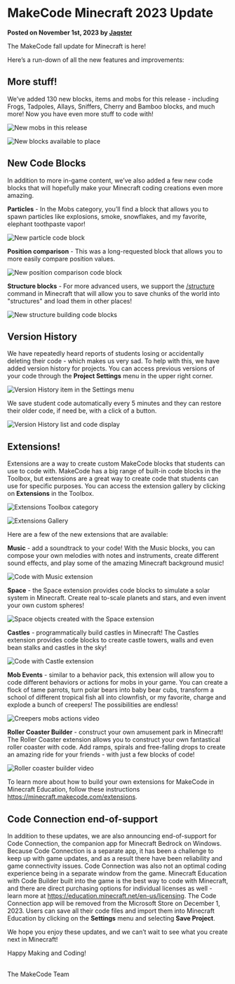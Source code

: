 # MakeCode Minecraft 2023 Update

**Posted on November 1st, 2023 by [Jaqster](https://github.com/jaqster)**

The MakeCode fall update for Minecraft is here!

Here’s a run-down of all the new features and improvements:

## More stuff!

We’ve added 130 new blocks, items and mobs for this release - including Frogs, Tadpoles, Allays, Sniffers, Cherry and Bamboo blocks, and much more! Now you have even more stuff to code with!

![New mobs in this release](/static/blog/minecraft/2023-release/new-mobs.png)

![New blocks available to place](/static/blog/minecraft/2023-release/new-blocks.png)

## New Code Blocks

In addition to more in-game content, we’ve also added a few new code blocks that will hopefully make your Minecraft coding creations even more amazing.

**Particles** - In the Mobs category, you’ll find a block that allows you to spawn particles like explosions, smoke, snowflakes, and my favorite, elephant toothpaste vapor!

![New particle code block](/static/blog/minecraft/2023-release/particle.png)

**Position comparison** - This was a long-requested block that allows you to more easily compare position values.

![New position comparison code block](/static/blog/minecraft/2023-release/position-comparison.png)

**Structure blocks** - For more advanced users, we support the [/structure]( https://learn.microsoft.com/en-us/minecraft/creator/commands/commands/structure) command in Minecraft that will allow you to save chunks of the world into "structures" and load them in other places!

![New structure building code blocks](/static/blog/minecraft/2023-release/structure.png)

## Version History

We have repeatedly heard reports of students losing or accidentally deleting their code - which makes us very sad. To help with this, we have added version history for projects. You can access previous versions of your code through the **Project Settings** menu in the upper right corner.

![Version History item in the Settings menu](/static/blog/minecraft/2023-release/settings-menu.png)

We save student code automatically every 5 minutes and they can restore their older code, if need be, with a click of a button.

![Version History list and code display](/static/blog/minecraft/2023-release/version-history.png)

## Extensions!

Extensions are a way to create custom MakeCode blocks that students can use to code with. MakeCode has a big range of built-in code blocks in the Toolbox, but extensions are a great way to create code that students can use for specific purposes. You can access the extension gallery by clicking on **Extensions** in the Toolbox.

![Extensions Toolbox category](/static/blog/minecraft/2023-release/toolbox.png)

![Extensions Gallery](/static/blog/minecraft/2023-release/extensions-gallery.png)

Here are a few of the new extensions that are available:

**Music** - add a soundtrack to your code! With the Music blocks, you can compose your own melodies with notes and instruments, create different sound effects, and play some of the amazing Minecraft background music!

![Code with Music extension](/static/blog/minecraft/2023-release/music-extension.png)

**Space** - the Space extension provides code blocks to simulate a solar system in Minecraft. Create real to-scale planets and stars, and even invent your own custom spheres!

![Space objects created with the Space extension](/static/blog/minecraft/2023-release/space.png)

**Castles** - programmatically build castles in Minecraft! The Castles extension provides code blocks to create castle towers, walls and even bean stalks and castles in the sky!

![Code with Castle extension](/static/blog/minecraft/2023-release/castle-extension.png)

**Mob Events** - similar to a behavior pack, this extension will allow you to code different behaviors or actions for mobs in your game. You can create a flock of tame parrots, turn polar bears into baby bear cubs, transform a school of different tropical fish all into clownfish, or my favorite, charge and explode a bunch of creepers! The possibilities are endless!

![Creepers mobs actions video](/static/blog/minecraft/2023-release/creepers.gif)

**Roller Coaster Builder** - construct your own amusement park in Minecraft! The Roller Coaster extension allows you to construct your own fantastical roller coaster with code. Add ramps, spirals and free-falling drops to create an amazing ride for your friends - with just a few blocks of code!

![Roller coaster builder video](/static/blog/minecraft/2023-release/roller-coaster.gif)

To learn more about how to build your own extensions for MakeCode in Minecraft Education, follow these instructions https://minecraft.makecode.com/extensions.

## Code Connection end-of-support

In addition to these updates, we are also announcing end-of-support for Code Connection, the companion app for Minecraft Bedrock on Windows. Because Code Connection is a separate app, it has been a challenge to keep up with game updates, and as a result there have been reliability and game connectivity issues. Code Connection was also not an optimal coding experience being in a separate window from the game. Minecraft Education with Code Builder built into the game is the best way to code with Minecraft, and there are direct purchasing options for individual licenses as well - learn more at https://education.minecraft.net/en-us/licensing. The Code Connection app will be removed from the Microsoft Store on December 1, 2023. Users can save all their code files and import them into Minecraft Education by clicking on the **Settings** menu and selecting **Save Project**.

We hope you enjoy these updates, and we can’t wait to see what you create next in Minecraft!

Happy Making and Coding!

</br>
The MakeCode Team